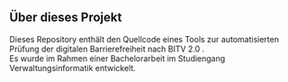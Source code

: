 ## Über dieses Projekt

Dieses Repository enthält den Quellcode eines Tools zur automatisierten Prüfung der digitalen Barrierefreiheit nach BITV 2.0 .  
Es wurde im Rahmen einer Bachelorarbeit im Studiengang Verwaltungsinformatik entwickelt.
